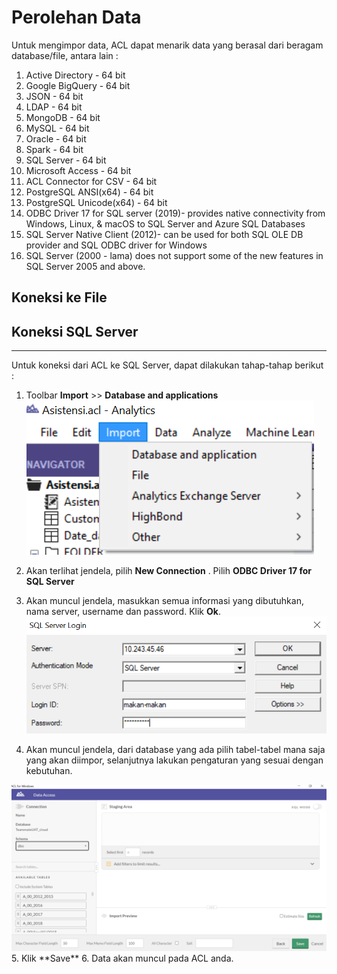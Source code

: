 # Perolehan Data

Untuk mengimpor data, ACL dapat menarik data yang berasal dari beragam database/file, antara lain :
1. Active Directory - 64 bit
2. Google BigQuery - 64 bit
3. JSON - 64 bit
4. LDAP - 64 bit
5. MongoDB - 64 bit
6. MySQL - 64 bit
7. Oracle - 64 bit
8. Spark - 64 bit
9. SQL Server - 64 bit
10. Microsoft Access - 64 bit
11. ACL Connector for CSV - 64 bit
12. PostgreSQL ANSI(x64) - 64 bit
13. PostgreSQL Unicode(x64) - 64 bit
14. ODBC Driver 17 for SQL server (2019)- provides native connectivity from Windows, Linux, & macOS to SQL Server and Azure SQL Databases
15. SQL Server Native Client (2012)- can be used for both SQL OLE DB provider and SQL ODBC driver for Windows
16. SQL Server (2000 - lama) does not support some of the new features in SQL Server 2005 and above. 


## Koneksi ke File

## Koneksi SQL Server
***

Untuk koneksi dari ACL ke SQL Server, dapat dilakukan tahap-tahap berikut :
1. Toolbar **Import** >> **Database and applications**<br>
![Koneksi Login](https://github.com/ansyaku/tabk.acl/blob/main/img/SQL1.png)

2. Akan terlihat jendela, pilih **New Connection** . Pilih **ODBC Driver 17 for SQL Server**<br>
3. Akan muncul jendela, masukkan semua informasi yang dibutuhkan, nama server, username dan password. Klik **Ok**.<br>
![Koneksi Login](https://github.com/ansyaku/tabk.acl/blob/main/img/SQL2.png)
4. Akan muncul jendela, dari database yang ada pilih tabel-tabel mana saja yang akan diimpor, selanjutnya lakukan pengaturan yang sesuai dengan kebutuhan.<br>
<kbd>
<a href="url">
  <img src="https://github.com/ansyaku/tabk.acl/blob/main/img/SQL3.png" >
</a>
  </kbd>
5. Klik **Save**
6. Data akan muncul pada ACL anda.
